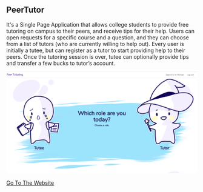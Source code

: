 ## PeerTutor

It's a Single Page Application that allows college students to provide free tutoring on campus to their peers, and receive tips for their help. Users can open requests for a specific course and a question, and they can choose from a list of tutors (who are currently willing to help out). Every user is initially a tutee, but can register as a tutor to start providing help to their peers. Once the tutoring session is over, tutee can optionally provide tips and transfer a few bucks to tutor’s account. 


![No Image](land.png?raw=true "Optional Title")


[Go To The Website](http://54.147.235.220:3000)
